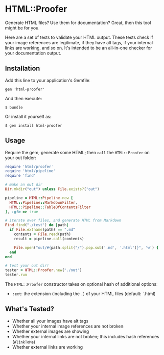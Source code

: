 # HTML::Proofer

Generate HTML files? Use them for documentation? Great, then this tool might be for you.

Here are a set of tests to validate your HTML output. These tests check if your image references are legitimate, if they have alt tags, if your internal links are working, and so on. It's intended to be an all-in-one checker for your documentation output.

## Installation

Add this line to your application's Gemfile:

    gem 'html-proofer'

And then execute:

    $ bundle

Or install it yourself as:

    $ gem install html-proofer

## Usage

Require the gem; generate some HTML; then `call` the `HTML::Proofer` on 
your out folder:

```ruby
require 'html/proofer'
require 'html/pipeline'
require 'find'

# make an out dir
Dir.mkdir("out") unless File.exists?("out")

pipeline = HTML::Pipeline.new [
  HTML::Pipeline::MarkdownFilter,
  HTML::Pipeline::TableOfContentsFilter
], :gfm => true

# iterate over files, and generate HTML from Markdown
Find.find("./test") do |path|
  if File.extname(path) == ".md"
    contents = File.read(path)
    result = pipeline.call(contents)

    File.open("out/#{path.split("/").pop.sub('.md', '.html')}", 'w') { |file| file.write(result[:output].to_s) }
  end
end

# test your out dir!
tester = HTML::Proofer.new("./out")
tester.run
```

The `HTML::Proofer` constructor takes on optional hash of additional options:

* `:ext`: the extension (including the `.`) of your HTML files (default: `.html)

## What's Tested?

* Whether all your images have alt tags
* Whether your internal image references are not broken
* Whether external images are showing
* Whether your internal links are not broken; this includes hash references (`#linkToMe`)
* Whether external links are working
